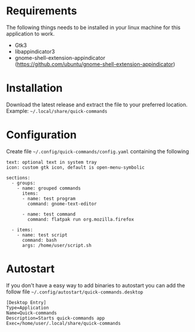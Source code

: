 # Requirements
The following things needs to be installed in your linux machine for this application to work.

* Gtk3
* libappindicator3
* gnome-shell-extension-appindicator (https://github.com/ubuntu/gnome-shell-extension-appindicator)

# Installation
Download the latest release and extract the file to your preferred location.  
Example: `~/.local/share/quick-commands`

# Configuration
Create file `~/.config/quick-commands/config.yaml` containing the following
```
text: optional text in system tray
icon: custom gtk icon, default is open-menu-symbolic

sections:
  - groups:
    - name: grouped commands
      items:
      - name: test program
        command: gnome-text-editor

      - name: test command
        command: flatpak run org.mozilla.firefox

  - items:
    - name: test script
      command: bash
      args: /home/user/script.sh
```

# Autostart
If you don't have a easy way to add binaries to autostart you can add the follow file `~/.config/autostart/quick-commands.desktop`
```
[Desktop Entry]
Type=Application
Name=Quick-commands
Description=Starts quick-commands app
Exec=/home/user/.local/share/quick-commands
```